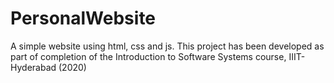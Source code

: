 # PersonalWebsite
A simple website using html, css and js. This project has been developed as part of completion of the Introduction to Software Systems course, IIIT-Hyderabad (2020)
